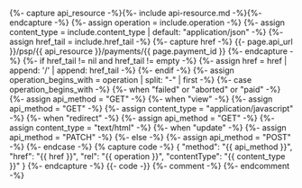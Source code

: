 {%- capture api_resource -%}{%- include api-resource.md -%}{%- endcapture -%}
{%- assign operation = include.operation -%}
{%- assign content_type = include.content_type | default: "application/json" -%}
{%- assign href_tail = include.href_tail -%}
{%- capture href -%}
{{- page.api_url }}/psp/{{ api_resource }}/payments/{{ page.payment_id }}
{%- endcapture -%}
{%- if href_tail != nil and href_tail != empty -%}
    {%- assign href = href | append: '/' | append: href_tail -%}
{%- endif -%}
{%- assign operation_begins_with = operation | split: "-" | first -%}
{%- case operation_begins_with -%}
    {%- when "failed" or "aborted" or "paid" -%}
        {%- assign api_method = "GET" -%}
    {%- when "view" -%}
        {%- assign api_method = "GET" -%}
        {%- assign content_type = "application/javascript" -%}
    {%- when "redirect" -%}
        {%- assign api_method = "GET" -%}
        {%- assign content_type = "text/html" -%}
    {%- when "update" -%}
        {%- assign api_method = "PATCH" -%}
    {%- else -%}
        {%- assign api_method = "POST" -%}
{%- endcase -%}
{% capture code -%}
        {
            "method": "{{ api_method }}",
            "href": "{{ href }}",
            "rel": "{{ operation }}",
            "contentType": "{{ content_type }}"
        }
{%- endcapture -%}
{{- code -}}
{%- comment -%}
{%- endcomment -%}
